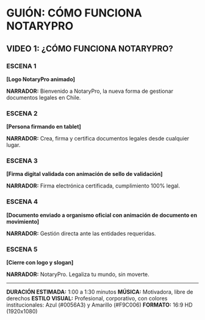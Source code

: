# GUIÓN: CÓMO FUNCIONA NOTARYPRO

## VIDEO 1: ¿CÓMO FUNCIONA NOTARYPRO?

### ESCENA 1
**[Logo NotaryPro animado]**

**NARRADOR:** 
Bienvenido a NotaryPro, la nueva forma de gestionar documentos legales en Chile.

### ESCENA 2
**[Persona firmando en tablet]**

**NARRADOR:** 
Crea, firma y certifica documentos legales desde cualquier lugar.

### ESCENA 3
**[Firma digital validada con animación de sello de validación]**

**NARRADOR:** 
Firma electrónica certificada, cumplimiento 100% legal.

### ESCENA 4
**[Documento enviado a organismo oficial con animación de documento en movimiento]**

**NARRADOR:** 
Gestión directa ante las entidades requeridas.

### ESCENA 5
**[Cierre con logo y slogan]**

**NARRADOR:** 
NotaryPro. Legaliza tu mundo, sin moverte.

---

**DURACIÓN ESTIMADA:** 1:00 a 1:30 minutos
**MÚSICA:** Motivadora, libre de derechos
**ESTILO VISUAL:** Profesional, corporativo, con colores institucionales: Azul (#0056A3) y Amarillo (#F9C006)
**FORMATO:** 16:9 HD (1920x1080)
